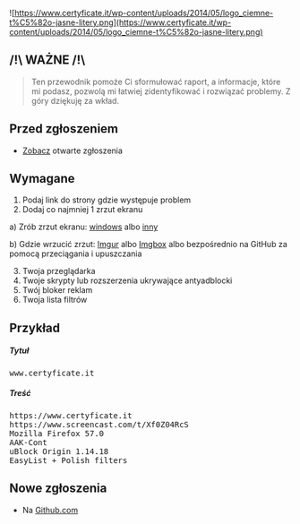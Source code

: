 ![https://www.certyficate.it/wp-content/uploads/2014/05/logo_ciemne-t%C5%82o-jasne-litery.png](https://www.certyficate.it/wp-content/uploads/2014/05/logo_ciemne-t%C5%82o-jasne-litery.png)

## /!\ WAŻNE /!\
> Ten przewodnik pomoże Ci sformułować raport, a informacje, które mi podasz, pozwolą mi łatwiej zidentyfikować i rozwiązać problemy. Z góry dziękuję za wkład.

## Przed zgłoszeniem
* [Zobacz](https://github.com/MajkiIT/polish-ads-filter/issues) otwarte zgłoszenia


## Wymagane
1. Podaj link do strony gdzie występuje problem
2. Dodaj co najmniej 1 zrzut ekranu
 
 a) Zrób zrzut ekranu: [windows](http://www.7tutorials.com/how-use-snipping-tool) albo [inny](http://www.take-a-screenshot.org/)
 
 b) Gdzie wrzucić zrzut: [Imgur](http://imgur.com/) albo [Imgbox](http://imgbox.com/) albo bezpośrednio na GitHub za pomocą przeciągania i upuszczania

3. Twoja przeglądarka
4. Twoje skrypty lub rozszerzenia ukrywające antyadblocki
5. Twój bloker reklam
6. Twoja lista filtrów


## Przykład

##### Tytuł
<pre>www.certyficate.it</pre>

##### Treść
<pre>
https://www.certyficate.it
https://www.screencast.com/t/Xf0Z04RcS
Mozilla Firefox 57.0
AAK-Cont
uBlock Origin 1.14.18
EasyList + Polish filters
</pre>

## Nowe zgłoszenia
* Na [Github.com](https://github.com/MajkiIT/polish-ads-filter/issues/new)
